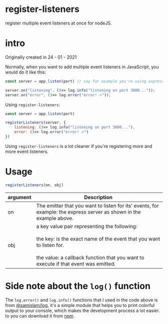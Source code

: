 # register-listeners

register multiple event listeners at once for nodeJS.

# intro

Originally created in 24 - 01 - 2021


Normally, when you want to add multiple event listeners in JavaScript, you would do it like this:

```js
const server = app.listen(port) // say for example you're using expressJS

server.on("listening", ()=> log.info("listening on port 3000..."));
server.on("error", ()=> log.error("error! 🔥️"));
```

Using `register-listeners`:
```js
const server = app.listen(port)

registerListeners(server, {
	listening: ()=> log.info("listening on port 3000..."),
	error: ()=> log.error("error! 🔥️")
})
```

Using `register-listeners` is a lot cleaner if you're registering more and more event listeners.


# Usage

```js
registerListeners(on, obj)
```

| argument | Description |
| --- | --- |
| on  | The emitter that you want to listen for its' events, for example: the express server as shown in the example above. |
| obj | a key value pair representing the following: <br><br>the key: is the exact name of the event that you want to listen for.<br><br>the value: a callback function that you want to execute if that event was emitted. |

# Side note about the `log()` function
The `log.error()` and `log.info()` functions that I used in the code above is from [@samislam/log](https://www.npmjs.com/package/@samislam/log), it's a simple module that helps you to print colorful output to your console, which makes the development process a lot easier. to you can download it from [npm](https://www.npmjs.com/package/@samislam/log).